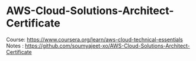 # AWS-Cloud-Solutions-Architect-Certificate

Course: https://www.coursera.org/learn/aws-cloud-technical-essentials
Notes : https://github.com/soumyajeet-xo/AWS-Cloud-Solutions-Architect-Certificate
